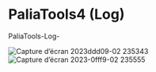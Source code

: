 # PaliaTools4 (Log)
 PaliaTools-Log-

![Capture d’écran 2023ddd09-02 235343](https://github.com/Popolia/PaliaTools4--Log-/assets/69745473/f066c2a2-6bac-480d-ad82-46e6882c4153)
![Capture d’écran 2023-0fff9-02 235555](https://github.com/Popolia/PaliaTools4--Log-/assets/69745473/2e183ffe-8127-4d96-9f59-d01c9974925c)
